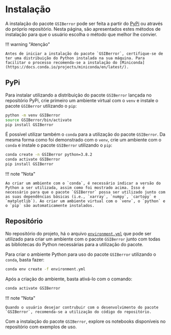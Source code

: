 # Instalação

A instalação do pacote `GSIBerror` pode ser feita a partir do [PyPi](https://pypi.org/) ou através do próprio repositório. Nesta página, são apresentados estes métodos de instalação para que o usuário escolha o método que melhor lhe convier.

!!! warning "Atenção"

    Antes de iniciar a instalação do pacote `GSIBerror`, certifique-se de ter uma distribuição do Python instalada na sua máquina. Para facilitar o processo recomenda-se a instalação do [Miniconda](https://docs.conda.io/projects/miniconda/en/latest/).


## PyPi

Para instalar utilizando a distribuição do pacote `GSIBerror` lançada no repositório PyPi, crie primeiro um ambiente virtual com o `venv` e instale o pacote `GSIBerror` utilizando o `pip`:

```bash linenums="1"
python -m venv GSIBerror
source GSIBerror/bin/activate
pip install GSIBerror
```

É possível utilizar também o `conda` para a utilização do pacote `GSIBerror`. Da mesma forma como foi demonstrado com o `venv`, crie um ambiente com o `conda` e instale o pacote `GSIBerror` utilizando o `pip`: 

```bash linenums="1"
conda create -n GSIBerror python=3.8.2
conda activate GSIBerror
pip install GSIBerror
```    

!!! note "Nota"

    Ao criar um ambiente com o `conda`, é necessário indicar a versão do Python a ser utilizada, assim como foi mostrado acima. Isso é necessário para que o pacote `GSIBerror` possa ser utilizado junto com as suas dependências básicas (i.e., `xarray`, `numpy`, `cartopy` e `matplotlib`). Ao criar um ambiente virtual com o `venv`, o `python` e o `pip` são automaticamente instalados.

## Repositório

No repositório do projeto, há o arquivo [`environment.yml`](https://github.com/cfbastarz/GSIBerror/blob/main/environment.yml) que pode ser utilizado para criar um ambiente com o pacote `GSIBerror` junto com todas as bibliotecas do Python necessárias para a utilização do pacote.

Para criar o ambiente Python para uso do pacote `GSIBerror` utilizando o `conda`, basta fazer:

```bash linenums="1"
conda env create -f environment.yml
```

Após a criação do ambiente, basta ativá-lo com o comando:

```bash linenums="1"
conda activate GSIBerror
```

!!! note "Nota"

    Quando o usuário desejar contrubuir com o desenvolvimento do pacote `GSIBerror`, recomenda-se a utilização do código do repositório.

Com a instalação do pacote `GSIBerror`, explore os notebooks disponíveis no repositório com exemplos de uso.
